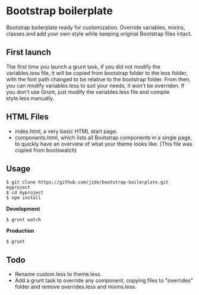 Bootstrap boilerplate
=====================

Bootstrap boilerplate ready for customization. Override variables, mixins, classes and add your own style while keeping original Bootstrap files intact.

First launch
------------

The first time you launch a grunt task, if you did not modify the variables.less file, it will be copied from bootstrap folder to the less folder, with the font path changed to be relative to the bootstrap folder. From then, you can modify variables.less to suit your needs, it won't be overriden. 
If you don't use Grunt, just modify the variables.less file and compile style.less manually.

HTML Files
----------

- index.html, a very basic HTML start page.
- components.html, which lists all Bootstrap components in a single page, to quickly have an overview of what your theme looks like. (This file was copied from bootswatch)

Usage
-----

    $ git clone https://github.com/jide/bootstrap-boilerplate.git myproject
    $ cd myproject
    $ npm install

**Development**

    $ grunt watch

**Production**

    $ grunt

Todo
----

- Rename custom.less to theme.less.
- Add a grunt task to override any component, copying files to "overrides" folder and remove overrides.less and mixins.less.